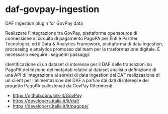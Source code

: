 # daf-govpay-ingestion
DAF ingestion plugin for GovPay data

Realizzare l'integrazione tra GovPay, piattaforma opensource di connessione al circuito di pagamento PagoPA per Enti e Partner Tecnologici, ed il Data & Analytics Framework, piattaforma di data ingestion, processing e analytics promosso dal team per la trasformazione digitale. È necessario eseguire i seguenti passaggi:

identificazione di un dataset di interesse per il DAF delle transazioni su PagoPA
definizione dei metadati relativi al dataset
analisi o definizione di una API di integrazione ai servizi di data ingestion del DAF
realizzazione di un client per l'alimentazione del DAF a partire dai dati di interesse del progetto PagoPA collezionati da GovPay
Riferimenti:

- https://github.com/link-it/GovPay
- https://developers.italia.it/it/daf/
- https://developers.italia.it/it/pagopa/

